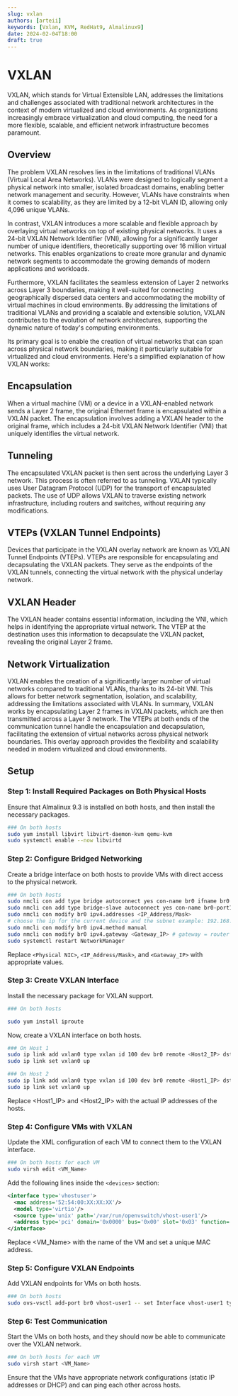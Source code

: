 ```yaml
---
slug: vxlan
authors: [arteii]
keywords: [Vxlan, KVM, RedHat9, Almalinux9]
date: 2024-02-04T18:00
draft: true
---
```


# VXLAN

VXLAN, which stands for Virtual Extensible LAN, addresses the limitations and challenges associated with traditional network architectures in the context of modern virtualized and cloud environments. As organizations increasingly embrace virtualization and cloud computing, the need for a more flexible, scalable, and efficient network infrastructure becomes paramount.

<!--truncate-->
 >

## Overview

The problem VXLAN resolves lies in the limitations of traditional VLANs (Virtual Local Area Networks). VLANs were designed to logically segment a physical network into smaller, isolated broadcast domains, enabling better network management and security. However, VLANs have constraints when it comes to scalability, as they are limited by a 12-bit VLAN ID, allowing only 4,096 unique VLANs.

In contrast, VXLAN introduces a more scalable and flexible approach by overlaying virtual networks on top of existing physical networks. It uses a 24-bit VXLAN Network Identifier (VNI), allowing for a significantly larger number of unique identifiers, theoretically supporting over 16 million virtual networks. This enables organizations to create more granular and dynamic network segments to accommodate the growing demands of modern applications and workloads.

Furthermore, VXLAN facilitates the seamless extension of Layer 2 networks across Layer 3 boundaries, making it well-suited for connecting geographically dispersed data centers and accommodating the mobility of virtual machines in cloud environments. By addressing the limitations of traditional VLANs and providing a scalable and extensible solution, VXLAN contributes to the evolution of network architectures, supporting the dynamic nature of today's computing environments.

Its primary goal is to enable the creation of virtual networks that can span across physical network boundaries, making it particularly suitable for virtualized and cloud environments. Here's a simplified explanation of how VXLAN works:

## Encapsulation

When a virtual machine (VM) or a device in a VXLAN-enabled network sends a Layer 2 frame, the original Ethernet frame is encapsulated within a VXLAN packet.
The encapsulation involves adding a VXLAN header to the original frame, which includes a 24-bit VXLAN Network Identifier (VNI) that uniquely identifies the virtual network.

## Tunneling

The encapsulated VXLAN packet is then sent across the underlying Layer 3 network. This process is often referred to as tunneling.
VXLAN typically uses User Datagram Protocol (UDP) for the transport of encapsulated packets. The use of UDP allows VXLAN to traverse existing network infrastructure, including routers and switches, without requiring any modifications.

## VTEPs (VXLAN Tunnel Endpoints)

Devices that participate in the VXLAN overlay network are known as VXLAN Tunnel Endpoints (VTEPs).
VTEPs are responsible for encapsulating and decapsulating the VXLAN packets. They serve as the endpoints of the VXLAN tunnels, connecting the virtual network with the physical underlay network.

## VXLAN Header

The VXLAN header contains essential information, including the VNI, which helps in identifying the appropriate virtual network.
The VTEP at the destination uses this information to decapsulate the VXLAN packet, revealing the original Layer 2 frame.

## Network Virtualization

VXLAN enables the creation of a significantly larger number of virtual networks compared to traditional VLANs, thanks to its 24-bit VNI.
This allows for better network segmentation, isolation, and scalability, addressing the limitations associated with VLANs.
In summary, VXLAN works by encapsulating Layer 2 frames in VXLAN packets, which are then transmitted across a Layer 3 network. The VTEPs at both ends of the communication tunnel handle the encapsulation and decapsulation, facilitating the extension of virtual networks across physical network boundaries. This overlay approach provides the flexibility and scalability needed in modern virtualized and cloud environments.

## Setup

### Step 1: Install Required Packages on Both Physical Hosts

Ensure that Almalinux 9.3 is installed on both hosts, and then install the necessary packages.

```bash
### On both hosts
sudo yum install libvirt libvirt-daemon-kvm qemu-kvm
sudo systemctl enable --now libvirtd
```

### Step 2: Configure Bridged Networking

Create a bridge interface on both hosts to provide VMs with direct access to the physical network.

```bash
### On both hosts
sudo nmcli con add type bridge autoconnect yes con-name br0 ifname br0
sudo nmcli con add type bridge-slave autoconnect yes con-name br0-port1 ifname <Physical NIC> master br0 # Physical NIC: ip addr
sudo nmcli con modify br0 ipv4.addresses <IP_Address/Mask> 
# choose the ip for the current device and the subnet example: 192.168.178.2/24
sudo nmcli con modify br0 ipv4.method manual
sudo nmcli con modify br0 ipv4.gateway <Gateway_IP> # gateway = router -n
sudo systemctl restart NetworkManager
```

Replace `<Physical NIC>`, `<IP_Address/Mask>`, and `<Gateway_IP>` with appropriate values.

### Step 3: Create VXLAN Interface

Install the necessary package for VXLAN support.

```bash
### On both hosts

sudo yum install iproute
```

Now, create a VXLAN interface on both hosts.

```bash
### On Host 1
sudo ip link add vxlan0 type vxlan id 100 dev br0 remote <Host2_IP> dstport 4789
sudo ip link set vxlan0 up

### On Host 2
sudo ip link add vxlan0 type vxlan id 100 dev br0 remote <Host1_IP> dstport 4789
sudo ip link set vxlan0 up
```

Replace <Host1_IP> and <Host2_IP> with the actual IP addresses of the hosts.

### Step 4: Configure VMs with VXLAN

Update the XML configuration of each VM to connect them to the VXLAN interface.

```bash
### On both hosts for each VM
sudo virsh edit <VM_Name>
```

Add the following lines inside the `<devices>` section:

```xml
<interface type='vhostuser'>
  <mac address='52:54:00:XX:XX:XX'/>
  <model type='virtio'/>
  <source type='unix' path='/var/run/openvswitch/vhost-user1'/>
  <address type='pci' domain='0x0000' bus='0x00' slot='0x03' function='0x0'/>
</interface>
```

Replace <VM_Name> with the name of the VM and set a unique MAC address.

### Step 5: Configure VXLAN Endpoints

Add VXLAN endpoints for VMs on both hosts.

```bash
### On both hosts
sudo ovs-vsctl add-port br0 vhost-user1 -- set Interface vhost-user1 type=dpdkvhostuserclient
```

### Step 6: Test Communication

Start the VMs on both hosts, and they should now be able to communicate over the VXLAN network.

```bash
### On both hosts for each VM
sudo virsh start <VM_Name>
```

Ensure that the VMs have appropriate network configurations (static IP addresses or DHCP) and can ping each other across hosts.
